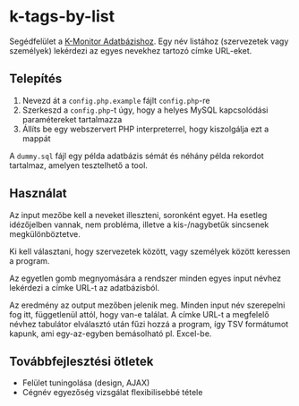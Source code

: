 # k-tags-by-list

Segédfelület a [K-Monitor Adatbázishoz](https://adatbazis.k-monitor.hu). Egy név listához (szervezetek vagy személyek) lekérdezi az egyes nevekhez tartozó címke URL-eket.



## Telepítés

1. Nevezd át a `config.php.example` fájlt `config.php`-re
2. Szerkeszd a `config.php`-t úgy, hogy a helyes MySQL kapcsolódási paramétereket tartalmazza
3. Állíts be egy webszervert PHP interpreterrel, hogy kiszolgálja ezt a mappát

A `dummy.sql` fájl egy példa adatbázis sémát és néhány példa rekordot tartalmaz, amelyen tesztelhető a tool.



## Használat

Az input mezőbe kell a neveket illeszteni, soronként egyet. Ha esetleg idézőjelben vannak, nem probléma, illetve a kis-/nagybetűk sincsenek megkülönböztetve.

Ki kell választani, hogy szervezetek között, vagy személyek között keressen a program.

Az egyetlen gomb megnyomására a rendszer minden egyes input névhez lekérdezi a címke URL-t az adatbázisból.

Az eredmény az output mezőben jelenik meg. Minden input név szerepelni fog itt, függetlenül attól, hogy van-e találat. A címke URL-t a megfelelő névhez tabulátor elválasztó után fűzi hozzá a program, így TSV formátumot kapunk, ami egy-az-egyben bemásolható pl. Excel-be.



## Továbbfejlesztési ötletek

* Felület tuningolása (design, AJAX)
* Cégnév egyezőség vizsgálat flexibilisebbé tétele

